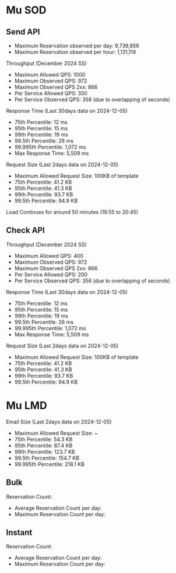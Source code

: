 # Mu SOD 

## Send API
- Maximum Reservation observed per day: 9,739,859
- Maximum Reservation observed per hour: 1,131,119

Throughput (December 2024 SS)
- Maximum Allowed QPS: 1000
- Maximum Observed QPS: 972
- Maximum Observed QPS 2xx: 866
- Per Service Allowed QPS: 350
- Per Service Observed QPS: 356 (due to overlapping of seconds)

Response Time (Last 30days data on 2024-12-05)
- 75th Percentile: 12 ms
- 95th Percentile: 15 ms
- 99th Percentile: 19 ms
- 99.5th Percentile: 26 ms
- 99.995th Percentile: 1,072 ms
- Max Response Time: 5,509 ms

Request Size (Last 2days data on 2024-12-05)
- Maximum Allowed Request Size: 100KB of template
- 75th Percentile: 41.2 KB
- 95th Percentile: 41.3 KB
- 99th Percentile: 93.7 KB
- 99.5th Percentile: 94.9 KB

Load Continues for around 50 minutes (19:55 to 20:45) 

## Check API
Throughput (December 2024 SS)
- Maximum Allowed QPS: 400
- Maximum Observed QPS: 972
- Maximum Observed QPS 2xx: 866
- Per Service Allowed QPS: 200
- Per Service Observed QPS: 356 (due to overlapping of seconds)

Response Time (Last 30days data on 2024-12-05)
- 75th Percentile: 12 ms
- 95th Percentile: 15 ms
- 99th Percentile: 19 ms
- 99.5th Percentile: 26 ms
- 99.995th Percentile: 1,072 ms
- Max Response Time: 5,509 ms

Request Size (Last 2days data on 2024-12-05)
- Maximum Allowed Request Size: 100KB of template
- 75th Percentile: 41.2 KB
- 95th Percentile: 41.3 KB
- 99th Percentile: 93.7 KB
- 99.5th Percentile: 94.9 KB

# Mu LMD
Email Size (Last 2days data on 2024-12-05)
- Maximum Allowed Request Size: ~
- 75th Percentile: 54.3 KB
- 95th Percentile: 87.4 KB
- 99th Percentile: 123.7 KB
- 99.5th Percentile: 154.7 KB
- 99.995th Percentile: 218.1 KB

## Bulk
Reservation Count:
- Average Reservation Count per day:
- Maximum Reservation Count per day:

## Instant
Reservation Count:
- Average Reservation Count per day:
- Maximum Reservation Count per day: